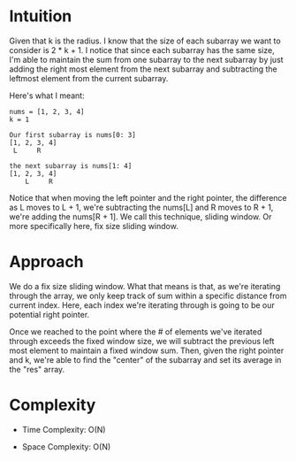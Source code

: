 # Intuition
Given that k is the radius. I know that the size of each subarray we want to consider is 2 * k + 1. I notice that since each subarray has the same size, I'm able to maintain the sum from one subarray to the next subarray by just adding the right most element from the next subarray and subtracting the leftmost element from the current subarray.

Here's what I meant:
```
nums = [1, 2, 3, 4]
k = 1

Our first subarray is nums[0: 3]
[1, 2, 3, 4]
 L     R

the next subarray is nums[1: 4]
[1, 2, 3, 4]
    L     R
```
Notice that when moving the left pointer and the right pointer, the difference as L moves to L + 1, we're subtracting the nums[L] and R moves to R + 1, we're adding the nums[R + 1]. We call this technique, sliding window. Or more specifically here, fix size sliding window.

# Approach
We do a fix size sliding window. What that means is that, as we're iterating through the array, we only keep track of sum within a specific distance from current index. Here, each index we're iterating through is going to be our potential right pointer.

Once we reached to the point where the # of elements we've iterated through exceeds the fixed window size, we will subtract the previous left most element to maintain a fixed window sum. Then, given the right pointer and k, we're able to find the "center" of the subarray and set its average in the "res" array.

# Complexity
- Time Complexity: O(N)

- Space Complexity: O(N)
